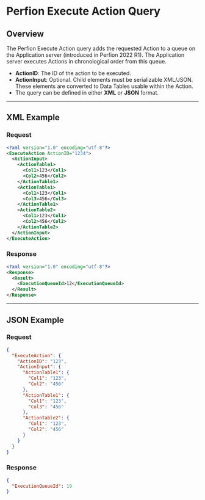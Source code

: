 # Perfion Execute Action Query

## Overview

The Perfion Execute Action query adds the requested Action to a queue on the Application server (introduced in Perfion 2022 R1). The Application server executes Actions in chronological order from this queue.

- **ActionID**: The ID of the action to be executed.
- **ActionInput**: Optional. Child elements must be serializable XML/JSON. These elements are converted to Data Tables usable within the Action.
- The query can be defined in either **XML** or **JSON** format.

---

## XML Example

### Request

```xml
<?xml version="1.0" encoding="utf-8"?>
<ExecuteAction ActionID="1234">
  <ActionInput>
    <ActionTable1>
      <Col1>123</Col1>
      <Col2>456</Col2>
    </ActionTable1>
    <ActionTable1>
      <Col1>123</Col1>
      <Col3>456</Col3>
    </ActionTable1>
    <ActionTable2>
      <Col1>123</Col1>
      <Col2>456</Col2>
    </ActionTable2>
  </ActionInput>
</ExecuteAction>
```

### Response

```xml
<?xml version="1.0" encoding="utf-8"?>
<Response>
  <Result>
    <ExecutionQueueId>12</ExecutionQueueId>
  </Result>
</Response>
```

---

## JSON Example

### Request

```json
{
  "ExecuteAction": {
    "ActionID": "123",
    "ActionInput": {
      "ActionTable1": {
        "Col1": "123",
        "Col2": "456"
      },
      "ActionTable1": {
        "Col1": "123",
        "Col3": "456"
      },
      "ActionTable2": {
        "Col1": "123",
        "Col2": "456"
      }
    }
  }
}
```

### Response

```json
{
  "ExecutionQueueId": 19
}
```